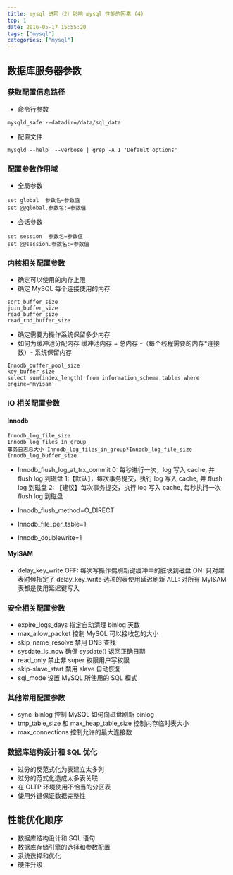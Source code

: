 ```yaml
---
title: mysql 进阶（2）影响 mysql 性能的因素 (4)
top: 1
date: 2016-05-17 15:55:20
tags: ["mysql"]
categories: ["mysql"]
---
```


## 数据库服务器参数

### 获取配置信息路径

- 命令行参数

```
mysqld_safe --datadir=/data/sql_data
```

- 配置文件

```
mysqld --help  --verbose | grep -A 1 'Default options'
```

### 配置参数作用域

- 全局参数

```
set global  参数名=参数值
set @@global.参数名:=参数值
```

- 会话参数

```
set session  参数名=参数值
set @@session.参数名:=参数值
```

### 内核相关配置参数

- 确定可以使用的内存上限
- 确定 MySQL 每个连接使用的内存

```
sort_buffer_size
join_buffer_size
read_buffer_size
read_rnd_buffer_size
```

- 确定需要为操作系统保留多少内存
- 如何为缓冲池分配内存
缓冲池内存 = 总内存 -（每个线程需要的内存*连接数）- 系统保留内存

```
Innodb_buffer_pool_size
key_buffer_size
select sum(index_length) from information_schema.tables where engine='myisam'
```

### IO 相关配置参数

#### Innodb

```
Innodb_log_file_size
Innodb_log_files_in_group
事务日志总大小 Innodb_log_files_in_group*Innodb_log_file_size
Innodb_log_buffer_size
```

- Innodb_flush_log_at_trx_commit
0: 每秒进行一次，log 写入 cache, 并 flush log 到磁盘
1:【默认】，每次事务提交，执行 log 写入 cache, 并 flush log 到磁盘
2: 【建议】每次事务提交，执行 log 写入 cache, 每秒执行一次 flush log 到磁盘

- Innodb_flush_method=O_DIRECT
- Innodb_file_per_table=1
- Innodb_doublewrite=1

#### MyISAM

- delay_key_write
OFF: 每次写操作偶刷新键缓冲中的脏块到磁盘
ON: 只对建表时候指定了 delay_key_write 选项的表使用延迟刷新
ALL: 对所有 MyISAM 表都是使用延迟键写入

### 安全相关配置参数

- expire_logs_days
指定自动清理 binlog 天数
- max_allow_packet
控制 MySQL 可以接收包的大小
- skip_name_resolve
禁用 DNS 查找
- sysdate_is_now
确保 sysdate() 返回正确日期
- read_only
禁止非 super 权限用户写权限
- skip-slave_start
禁用 slave 自动恢复
- sql_mode
设置 MySQL 所使用的 SQL 模式

### 其他常用配置参数

- sync_binlog
控制 MySQL 如何向磁盘刷新 binlog
- tmp_table_size 和 max_heap_table_size
控制内存临时表大小
- max_connections
控制允许的最大连接数

### 数据库结构设计和 SQL 优化

- 过分的反范式化为表建立太多列
- 过分的范式化造成太多表关联
- 在 OLTP 环境使用不恰当的分区表
- 使用外键保证数据完整性

## 性能优化顺序

- 数据库结构设计和 SQL 语句
- 数据库存储引擎的选择和参数配置
- 系统选择和优化
- 硬件升级


